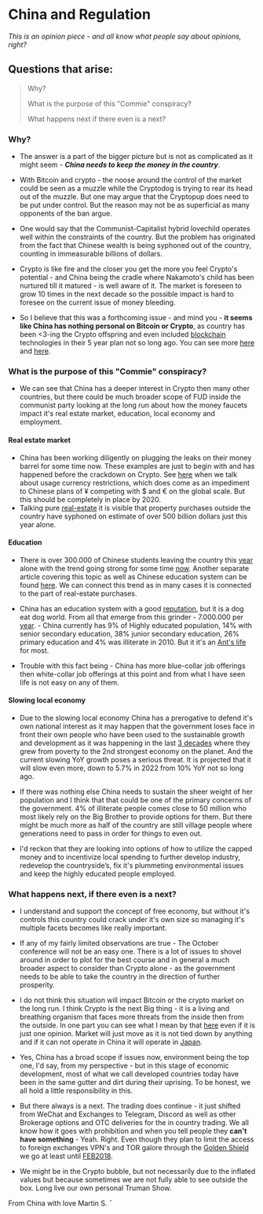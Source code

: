 # China and Regulation

*This is an opinion piece - and all know what people say about opinions, right?*

## Questions that arise:


> Why?
> 
> What is the purpose of this "Commie" conspiracy?
> 
> What happens next if there even is a next?
>
> 



### Why?
* The answer is a part of the bigger picture but is not as complicated as it might seem - ***China needs to keep the money in the country***.

* With Bitcoin and crypto - the noose around the control of the market could be seen as a muzzle while the Cryptodog is trying to rear its head out of the muzzle. But one may argue that the Cryptopup does need to be put under control. But the reason may not be as superficial as many opponents of the ban argue.

* One would say that the Communist-Capitalist hybrid lovechild operates well within the constraints of the country. But the problem has originated from the fact that Chinese wealth is being syphoned out of the country, counting in immeasurable billions of dollars.

* Crypto is like fire and the closer you get the more you feel Crypto's potential - and China being the cradle where Nakamoto's child has been nurtured till it matured - is well aware of it. The market is foreseen to grow 10 times in the next decade so the possible impact is hard to foresee on the current issue of money bleeding. 
* So I believe that this was a forthcoming issue - and mind you - **it seems like China has nothing personal on Bitcoin or Crypto**, as country has been <3-ing the Crypto offspring and even included [blockchain](https://bitfalls.com/2017/08/20/blockchain-explained-blockchain-works/) technologies in their 5 year plan not so long ago. You can see more [here](https://www.coindesk.com/chinas-central-bank-vows-push-blockchain-five-year-plan/) and [here](https://www.cryptocoinsnews.com/china-support-blockchain-development-new-five-year-plan/). 

### What is the purpose of this "Commie" conspiracy?

* We can see that China has a deeper interest in Crypto then many other countries, but there could be much broader scope of FUD inside the communist party looking at the long run about how the money faucets impact it's real estate market, education, local economy and employment.

#### Real estate market

* China has been working diligently on plugging the leaks on their money barrel for some time now. These examples are just to begin with and has happened before the crackdown on Crypto. See [here](https://www.nytimes.com/2016/11/29/business/economy/china-tightens-controls-on-overseas-use-of-its-currency.html?mcubz=1) when we talk about usage currency restrictions, which does come as an impediment to Chinese plans of ¥ competing with $ and € on the global scale. But this should be completely in place by 2020.
*  Talking pure [real-estate](https://www.bloomberg.com/news/features/2015-11-02/china-s-money-exodus) it is visible that property purchases outside the country have syphoned on estimate of over 500 billion dollars just this year alone.

#### Education
* There is over 300.000 of Chinese students leaving the country this [year](http://time.com/4569564/international-us-students/) alone with the trend going strong for some time [now](http://graphics.wsj.com/international-students/). Another separate article covering this topic as well as Chinese education system can be found [here](http://wenr.wes.org/2016/03/education-in-china-2). We can connect this trend as in many cases it is connected to the part of real-estate purchases.

* China has an education system with a good [reputation](https://www.internations.org/china-expats/guide/17854-family-children-education/the-chinese-education-system-17856), but it is a dog eat dog world. From all that emerge from this grinder - 7.000.000 per [year](https://en.wikipedia.org/wiki/Sixth_National_Population_Census_of_the_People%27s_Republic_of_China#Educational_attainment). - China currently has 9% of Highly educated population, 14% with senior secondary education, 38% junior secondary education, 26% primary education and 4% was illiterate in 2010. But it it's an [Ant's life](https://blogs.wsj.com/chinarealtime/2009/11/05/chinas-graduates-an-ants-life/) for most. 
* Trouble with this fact being - China has more blue-collar job offerings then white-collar job offerings at this point and from what I have seen life is not easy on any of them. 

#### Slowing local economy
* Due to the slowing local economy China has a prerogative to defend it's own national interest as it may happen that the government loses face in front their own people who have been used to the sustainable growth and development as it was happening in the last [3 decades](http://www.investopedia.com/articles/investing/022415/worlds-top-10-economies.asp) where they grew from poverty to the 2nd strongest economy on the planet. And the current slowing YoY growth poses a serious threat. It is projected that it will slow even more, down to 5.7% in 2022 from 10% YoY not so long ago. 

* If there was nothing else China needs to sustain the sheer weight of her population and I think that that could be one of the primary concerns of the government. 4% of illiterate people comes close to 50 million who most likely rely on the Big Brother to provide options for them. But there might be much more as half of the country are still village people where generations need to pass in order for things to even out. 
* I'd reckon that they are looking into options of how to utilize the capped money and to incentivize local spending to further develop industry, redevelop the countryside’s, fix it's plummeting environmental issues and keep the highly educated people employed. 

### What happens next, if there even is a next? 

* I understand and support the concept of free economy, but without it's controls this country could crack under it's own size so managing it's multiple facets becomes like really important.

* If any of my fairly limited observations are true - The October conference will not be an easy one. There is a lot of issues to shovel around in order to plot for the best course and in general a much broader aspect to consider than Crypto alone - as the government needs to be able to take the country in the direction of further prosperity. 
* I do not think this situation will impact Bitcoin or the crypto market on the long run. I think Crypto is the next Big thing - it is a living and breathing organism that faces more threats from the inside then from the outside. In one part you can see what I mean by that [here](https://cointelegraph.com/news/opinion-collapse-of-bitcoins-new-york-agreement-would-have-long-term-consequences) even if it is just one opinion. Market will just move as it is not tied down by anything and if it can not operate in China it will operate in [Japan](https://cointelegraph.com/news/japan-becomes-largest-bitcoin-market-as-traders-leave-china).

* Yes, China has a broad scope if issues now, environment being the top one, I'd say, from my perspective - but in this stage of economic development, most of what we call developed countries today have been in the same gutter and dirt during their uprising. To be honest, we all hold a little responsibility in this. 

* But there always is a next. The trading does continue - it just shifted from WeChat and Exchanges to Telegram, Discord as well as other Brokerage options and OTC deliveries for the in country trading. We all know how it goes with prohibition and when you tell people they **can't have something** - Yeah. Right. Even though they plan to limit the access to foreign exchanges VPN's and TOR galore through the [Golden Shield](https://en.wikipedia.org/wiki/Golden_Shield_Project) we go at least until [FEB2018](https://www.theguardian.com/world/2017/jul/11/china-moves-to-block-internet-vpns-from-2018). 

* We might be in the Crypto bubble, but not necessarily due to the inflated values but because sometimes we are not fully able to see outside the box. Long live our own personal Truman Show.

From China with love Martin S.
¯
